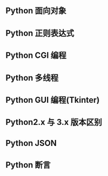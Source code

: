 ## Python 面向对象

## Python 正则表达式

## Python CGI 编程

## Python 多线程

## Python GUI 编程(Tkinter)

## Python2.x 与 3​​.x 版本区别

## Python JSON

## Python 断言
